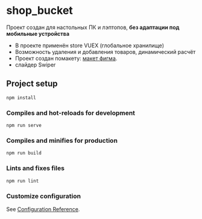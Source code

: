 # shop_bucket
Проект создан для настольных ПК и лэптопов, __без адаптации под мобильные устройства__
- В проекте применён store VUEX (глобальное хранилище)
- Возможность удаления и добавления товаров, динамический расчёт
- Проект создан помакету: [макет фигма](https://www.figma.com/file/Foy98EhCVYrjBXzqOJAoKc/%D0%A2%D0%B5%D1%81%D1%82%D0%BE%D0%B2%D0%BE%D0%B5-Vue-(Copy)?node-id=1%3A210).
- слайдер Swiper

## Project setup
```
npm install
```

### Compiles and hot-reloads for development
```
npm run serve
```

### Compiles and minifies for production
```
npm run build
```

### Lints and fixes files
```
npm run lint
```

### Customize configuration
See [Configuration Reference](https://cli.vuejs.org/config/).
